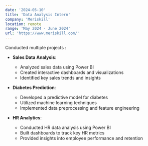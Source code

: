 ```yaml
---
date: '2024-05-10'
title: 'Data Analysis Intern'
company: 'Meriskill'
location: remote
range: 'May 2024 - June 2024'
url: 'https://www.meriskill.com/'
---
```


Conducted multiple projects :
- **Sales Data Analysis**:
  - Analyzed sales data using Power BI
  - Created interactive dashboards and visualizations
  - Identified key sales trends and insights

- **Diabetes Prediction**:
  - Developed a predictive model for diabetes
  - Utilized machine learning techniques
  - Implemented data preprocessing and feature engineering

- **HR Analytics**:
  - Conducted HR data analysis using Power BI
  - Built dashboards to track key HR metrics
  - Provided insights into employee performance and retention

